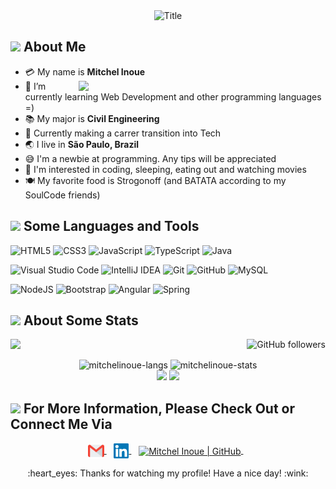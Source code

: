 <div align="center">
  <img src="https://readme-typing-svg.herokuapp.com?font=Architects+Daughter&color=2D9CCC&size=50&center=true&vCenter=true&height=60&width=600&lines=Heyyy!+I'm+Mitchel+%3C3;Welcome+to+my+profile!" alt="Title"></img>
</div>

## <img src="https://raw.githubusercontent.com/nixin72/nixin72/master/wave.gif" width="50px"></img> About Me 

- :credit_card: My name is **Mitchel Inoue**<img src="https://github.com/abhisheknaiidu/abhisheknaiidu/blob/master/code.gif?raw=true" width="395" align="right"/>
- :school:  I’m currently learning Web Development and other programming languages =)
- :books: My major is **Civil Engineering**
- :briefcase: Currently making a carrer transition into Tech
- :earth_asia: I live in **São Paulo, Brazil**
- :sweat_smile: I'm a newbie at programming. Any tips will be appreciated
- :monocle_face: I'm interested in coding, sleeping, eating out and watching movies
- :plate_with_cutlery: My favorite food is Strogonoff (and BATATA according to my SoulCode friends)

## <img src="https://media2.giphy.com/media/QssGEmpkyEOhBCb7e1/giphy.gif?cid=ecf05e47a0n3gi1bfqntqmob8g9aid1oyj2wr3ds3mg700bl&rid=giphy.gif" width="50px"> Some Languages and Tools
![HTML5](https://img.shields.io/badge/html5-%23E34F26.svg?style=for-the-badge&logo=html5&logoColor=white) ![CSS3](https://img.shields.io/badge/css3-%231572B6.svg?style=for-the-badge&logo=css3&logoColor=white) ![JavaScript](https://img.shields.io/badge/javascript-%23323330.svg?style=for-the-badge&logo=javascript&logoColor=%23F7DF1E&labelColor=5A5757B&color=5A5757) ![TypeScript](https://img.shields.io/badge/typescript-%23007ACC.svg?style=for-the-badge&logo=typescript&logoColor=white)  ![Java](https://img.shields.io/badge/Java-ED8B00?style=for-the-badge&logo=java&logoColor=white) 

![Visual Studio Code](https://img.shields.io/badge/VSCode-0078d7.svg?style=for-the-badge&logo=visual-studio-code&logoColor=white) ![IntelliJ IDEA](https://img.shields.io/badge/IntelliJIDEA-000000.svg?style=for-the-badge&logo=intellij-idea&logoColor=white&labelColor=5A5757B&color=5A5757) ![Git](https://img.shields.io/badge/git-%23F05033.svg?style=for-the-badge&logo=git&logoColor=white) ![GitHub](https://img.shields.io/badge/github-%23121011.svg?style=for-the-badge&logo=github&logoColor=white&labelColor=5A5757B&color=5A5757) ![MySQL](https://img.shields.io/badge/mysql-%2300f.svg?style=for-the-badge&logo=mysql&logoColor=white&labelColor=4479A1&color=4479A1)

![NodeJS](https://img.shields.io/badge/node.js-6DA55F?style=for-the-badge&logo=node.js&logoColor=white) ![Bootstrap](https://img.shields.io/badge/bootstrap-%23563D7C.svg?style=for-the-badge&logo=bootstrap&logoColor=white) ![Angular](https://img.shields.io/badge/angular-%23DD0031.svg?style=for-the-badge&logo=angular&logoColor=white) ![Spring](https://img.shields.io/badge/spring-%236DB33F.svg?style=for-the-badge&logo=spring&logoColor=white)

## <img src="https://media0.giphy.com/media/cNZqrH5IzOG0xrlWks/giphy.gif?cid=ecf05e47map255q427en9uprqc1sb0unjq5k4fnqg5pmhhs4&rid=giphy.gif&ct=s" width="50px"> About Some Stats
![](https://komarev.com/ghpvc/?username=mitchelinoue)<img align="right" alt="GitHub followers" src="https://img.shields.io/github/followers/mitchelinoue?style=social">
<div align="center">
<img height="150em" src="https://github-readme-stats.vercel.app/api/top-langs/?username=mitchelinoue&layout=compact&show_icon=true&theme=algolia" alt="mitchelinoue-langs"/>
<img height="150em" src="https://github-readme-stats.vercel.app/api/?username=mitchelinoue&layout=compact&show_icon=true&theme=algolia" alt="mitchelinoue-stats"/>
</div>
<div align="center">
  <img src="http://github-readme-streak-stats.herokuapp.com?user=mitchelinoue&theme=algolia&background=0d1117&hide_border=true" />
  <img src="https://activity-graph.herokuapp.com/graph?username=mitchelinoue&theme=react-dark"/>
</div>

## <img src='https://raw.githubusercontent.com/ShahriarShafin/ShahriarShafin/main/Assets/handshake.gif' width="80px"> For More Information, Please Check Out or Connect Me Via
<p align="center">
  <a href="mailto:mitchel_inoue@msn.com" >
    <img align="center" alt="Mitchel Inoue | Gmail" width="26px" src="https://github.com/SatYu26/SatYu26/blob/master/Assets/Gmail.svg" />
  </a> &nbsp;&nbsp;
  
  <a href="https://www.linkedin.com/in/mitchel-inoue-b97844104/" target="_blank">
    <img align="center" alt="Mitchel Inoue | Linkedin" width="24px" src="https://github.com/SatYu26/SatYu26/blob/master/Assets/Linkedin.svg" />
  </a> &nbsp;&nbsp;
  
  <a href="https://profile-summary-for-github.herokuapp.com/user/mitchelinoue" target="_blank">
    <img align="center" alt="Mitchel Inoue | GitHub" width="26px" src="https://upload.wikimedia.org/wikipedia/commons/thumb/a/ae/Github-desktop-logo-symbol.svg/1024px-Github-desktop-logo-symbol.svg.png" />
  </a> &nbsp;&nbsp;
<p> 

<div align="center">
  :heart_eyes: Thanks for watching my profile! Have a nice day! :wink: <br/>
